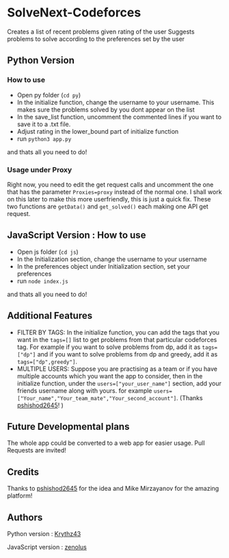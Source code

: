 # SolveNext-Codeforces

Creates a list of recent problems given rating of the user
Suggests problems to solve according to the preferences set by the user

## Python Version

### How to use

- Open py folder (```cd py```)
- In the initialize function, change the username to your username. This makes sure the problems solved by you dont appear on the list
- In the save_list function, uncomment the commented lines if you want to save it to a .txt file.
- Adjust rating in the lower_bound part of initialize function
- run ```python3 app.py```

and thats all you need to do!

### Usage under Proxy

Right now, you need to edit the get request calls and uncomment the one that has the parameter ```Proxies=proxy``` instead of the normal one. I shall work on this later to make this more userfriendly, this is just a quick fix. These two functions are ```getData()``` and ```get_solved()``` each making one API get request.

## JavaScript Version : How to use

- Open js folder (```cd js```)
- In the Initialization section, change the username to your username
- In the preferences object under Initialization section, set your preferences
- run ```node index.js```

and thats all you need to do!

## Additional Features

- FILTER BY TAGS: In the initialize function, you can add the tags that you want in the ```tags=[]``` list to get problems from that particular codeforces tag. For example if you want to solve problems from dp, add it as ```tags=["dp"]``` and if you want to solve problems from dp and greedy, add it as ```tags=["dp",greedy"]```.
- MULTIPLE USERS: Suppose you are practising as a team or if you have multiple accounts which you want the app to consider, then in the initialize function, under the ```users=["your_user_name"]``` section, add your friends username along with yours. for example ```users=["Your_name","Your_team_mate","Your_second_account"]```. (Thanks [pshishod2645](codeforces.com/profile/pshishod2645)! )

## Future Developmental plans

The whole app could be converted to a web app for easier usage. Pull Requests are invited!

## Credits

Thanks to [pshishod2645](codeforces.com/profile/pshishod2645) for the idea and Mike Mirzayanov for the amazing platform!

## Authors

Python version      : [Krythz43](https://github.com/Krythz43)

JavaScript version  : [zenolus](https://github.com/zenolus)
